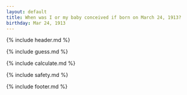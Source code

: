 ```yaml
---
layout: default
title: When was I or my baby conceived if born on March 24, 1913?
birthday: Mar 24, 1913
---
```


{% include header.md %}

{% include guess.md %}

{% include calculate.md %}

{% include safety.md %}

{% include footer.md %}



